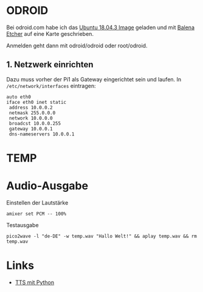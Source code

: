 # ODROID

Bei odroid.com habe ich das [Ubuntu 18.04.3 Image](https://wiki.odroid.com/odroid-xu4/os_images/linux/ubuntu_4.14/ubuntu_4.14)
geladen und mit [Balena Etcher](https://www.balena.io/etcher/) auf eine Karte geschrieben.

Anmelden geht dann mit odroid/odroid oder root/odroid.

## 1. Netzwerk einrichten

Dazu muss vorher der Pi1 als Gateway eingerichtet sein und laufen.
In `/etc/network/interfaces` eintragen:

```
auto eth0
iface eth0 inet static
 address 10.0.0.2
 netmask 255.0.0.0
 network 10.0.0.0
 broadcst 10.0.0.255
 gateway 10.0.0.1
 dns-nameservers 10.0.0.1
```






# TEMP

# Audio-Ausgabe

Einstellen der Lautstärke

```
amixer set PCM -- 100%
```

Testausgabe

```
pico2wave -l "de-DE" -w temp.wav "Hallo Welt!" && aplay temp.wav && rm temp.wav
```


# Links
* [TTS mit Python](https://pypi.python.org/pypi/talkey/0.1.1)